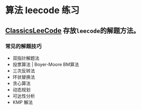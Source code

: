 # 算法 leecode 练习

## [ClassicsLeeCode](ClassicsLeeCode) 存放`leecode`的解题方法。

### 常见的解题技巧

- 双指针解题法
- 投票算法 | Boyer-Moore BM算法
- 三次反转法
- 环状替换法
- 贪心算法
- 动态规划
- 可达性分析
- KMP 解法